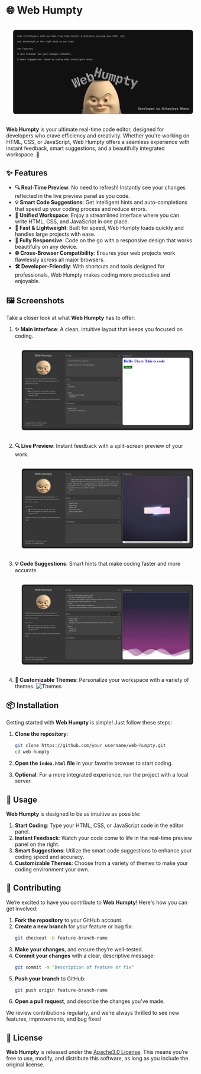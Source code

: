 # 🌐 Web Humpty

<div>
  <img src="assets/wall.webp" alt="web hupmty main wall" style="border-radius: 10px; margin: 10px;">
</div>

**Web Humpty** is your ultimate real-time code editor, designed for developers who crave efficiency and creativity. Whether you're working on HTML, CSS, or JavaScript, Web Humpty offers a seamless experience with instant feedback, smart suggestions, and a beautifully integrated workspace. 🚀

## ✨ Features

- **🔍 Real-Time Preview**: No need to refresh! Instantly see your changes reflected in the live preview panel as you code.
- **💡 Smart Code Suggestions**: Get intelligent hints and auto-completions that speed up your coding process and reduce errors.
- **🎨 Unified Workspace**: Enjoy a streamlined interface where you can write HTML, CSS, and JavaScript in one place.
- **🚀 Fast & Lightweight**: Built for speed, Web Humpty loads quickly and handles large projects with ease.
- **📱 Fully Responsive**: Code on the go with a responsive design that works beautifully on any device.
- **🌐 Cross-Browser Compatibility**: Ensures your web projects work flawlessly across all major browsers.
- **🛠️ Developer-Friendly**: With shortcuts and tools designed for professionals, Web Humpty makes coding more productive and enjoyable.

## 🖼️ Screenshots

Take a closer look at what **Web Humpty** has to offer:

1. **✨ Main Interface**: A clean, intuitive layout that keeps you focused on coding.
   <div>
    <img src="assets/screenshot1.webp" alt="web hupmty main wall" style="border-radius: 10px; margin: 10px;">
   </div>

2. **🔍 Live Preview**: Instant feedback with a split-screen preview of your work.
   <div>
    <img src="assets/screenshot2.webp" alt="web hupmty main wall" style="border-radius: 10px; margin: 10px;">
   </div>

3. **💡 Code Suggestions**: Smart hints that make coding faster and more accurate.
   <div>
    <img src="assets/screenshot3.webp" alt="web hupmty main wall" style="border-radius: 10px; margin: 10px;">
   </div>

4. **🎨 Customizable Themes**: Personalize your workspace with a variety of themes.
   ![Themes](path_to_screenshot_4)

## 📦 Installation

Getting started with **Web Humpty** is simple! Just follow these steps:

1. **Clone the repository**:
    ```bash
    git clone https://github.com/your_username/web-humpty.git
    cd web-humpty
    ```

2. **Open the `index.html` file** in your favorite browser to start coding.

3. **Optional**: For a more integrated experience, run the project with a local server.

## 🚀 Usage

**Web Humpty** is designed to be as intuitive as possible:

1. **Start Coding**: Type your HTML, CSS, or JavaScript code in the editor panel.
2. **Instant Feedback**: Watch your code come to life in the real-time preview panel on the right.
3. **Smart Suggestions**: Utilize the smart code suggestions to enhance your coding speed and accuracy.
4. **Customizable Themes**: Choose from a variety of themes to make your coding environment your own.

## 🤝 Contributing

We’re excited to have you contribute to **Web Humpty**! Here's how you can get involved:

1. **Fork the repository** to your GitHub account.
2. **Create a new branch** for your feature or bug fix:
    ```bash
    git checkout -b feature-branch-name
    ```
3. **Make your changes**, and ensure they’re well-tested.
4. **Commit your changes** with a clear, descriptive message:
    ```bash
    git commit -m "Description of feature or fix"
    ```
5. **Push your branch** to GitHub:
    ```bash
    git push origin feature-branch-name
    ```
6. **Open a pull request**, and describe the changes you’ve made.

We review contributions regularly, and we’re always thrilled to see new features, improvements, and bug fixes!

## 📄 License

**Web Humpty** is released under the [Apache3.0 License](LICENSE). This means you’re free to use, modify, and distribute this software, as long as you include the original license.
